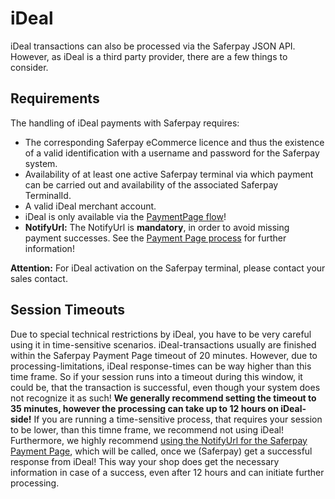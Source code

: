# iDeal
iDeal transactions can also be processed via the Saferpay JSON API. However, as iDeal is a third party provider, there are a few things to consider.

## <a name="ideal-requirement"></a> Requirements

The handling of iDeal payments with Saferpay requires:

* The corresponding Saferpay eCommerce licence and thus the existence of a valid identification with a username and password for the Saferpay system.
* Availability of at least one active Saferpay terminal via which payment can be carried out and availability of the associated Saferpay TerminalId.
* A valid iDeal merchant account.
* iDeal is only available via the [PaymentPage flow](Integration_PP.html)!
* **NotifyUrl:** The NotifyUrl is **mandatory**, in order to avoid missing payment successes. See the <a href="Integration_PP.html">Payment Page process</a> for further information!

<div class="warning">
  <p><strong>Attention:</strong> For iDeal activation on the Saferpay terminal, please contact your sales contact.</p>
</div>

## <a name="ideal-timeout"></a> Session Timeouts

Due to special technical restrictions by iDeal, you have to be very careful using it in time-sensitive scenarios.
iDeal-transactions usually are finished within the Saferpay Payment Page timeout of 20 minutes.
However, due to processing-limitations, iDeal response-times can be way higher than this time frame.
So if your session runs into a timeout during this window, it could be, that the transaction is successful, even though your system does not recognize it as such!
**We generally recommend setting the timeout to 35 minutes, however the processing can take up to 12 hours on iDeal-side!**
If you are running a time-sensitive process, that requires your session to be lower, than this timne frame, we recommend not using iDeal!
Furthermore, we highly recommend [using the NotifyUrl for the Saferpay Payment Page](https://saferpay.github.io/sndbx/Integration_PP.html#pp-initialize), which will be called, once we (Saferpay) get a successful response from iDeal!
This way your shop does get the necessary information in case of a success, even after 12 hours and can initiate further processing.
